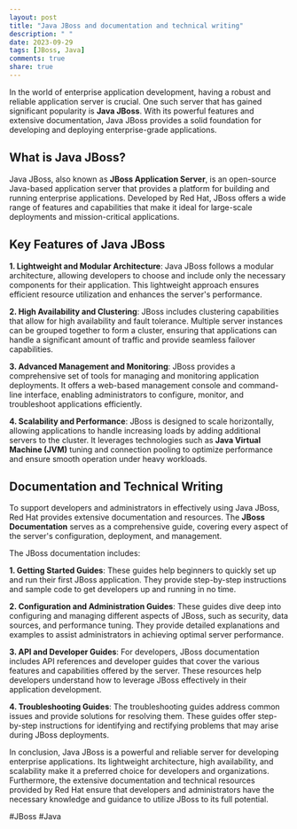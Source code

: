 ```yaml
---
layout: post
title: "Java JBoss and documentation and technical writing"
description: " "
date: 2023-09-29
tags: [JBoss, Java]
comments: true
share: true
---
```


In the world of enterprise application development, having a robust and reliable application server is crucial. One such server that has gained significant popularity is **Java JBoss**. With its powerful features and extensive documentation, Java JBoss provides a solid foundation for developing and deploying enterprise-grade applications.

## What is Java JBoss?

Java JBoss, also known as **JBoss Application Server**, is an open-source Java-based application server that provides a platform for building and running enterprise applications. Developed by Red Hat, JBoss offers a wide range of features and capabilities that make it ideal for large-scale deployments and mission-critical applications.

## Key Features of Java JBoss

**1. Lightweight and Modular Architecture**: Java JBoss follows a modular architecture, allowing developers to choose and include only the necessary components for their application. This lightweight approach ensures efficient resource utilization and enhances the server's performance.

**2. High Availability and Clustering**: JBoss includes clustering capabilities that allow for high availability and fault tolerance. Multiple server instances can be grouped together to form a cluster, ensuring that applications can handle a significant amount of traffic and provide seamless failover capabilities.

**3. Advanced Management and Monitoring**: JBoss provides a comprehensive set of tools for managing and monitoring application deployments. It offers a web-based management console and command-line interface, enabling administrators to configure, monitor, and troubleshoot applications efficiently.

**4. Scalability and Performance**: JBoss is designed to scale horizontally, allowing applications to handle increasing loads by adding additional servers to the cluster. It leverages technologies such as **Java Virtual Machine (JVM)** tuning and connection pooling to optimize performance and ensure smooth operation under heavy workloads.

## Documentation and Technical Writing

To support developers and administrators in effectively using Java JBoss, Red Hat provides extensive documentation and resources. The **JBoss Documentation** serves as a comprehensive guide, covering every aspect of the server's configuration, deployment, and management.

The JBoss documentation includes:

**1. Getting Started Guides**: These guides help beginners to quickly set up and run their first JBoss application. They provide step-by-step instructions and sample code to get developers up and running in no time.

**2. Configuration and Administration Guides**: These guides dive deep into configuring and managing different aspects of JBoss, such as security, data sources, and performance tuning. They provide detailed explanations and examples to assist administrators in achieving optimal server performance.

**3. API and Developer Guides**: For developers, JBoss documentation includes API references and developer guides that cover the various features and capabilities offered by the server. These resources help developers understand how to leverage JBoss effectively in their application development.

**4. Troubleshooting Guides**: The troubleshooting guides address common issues and provide solutions for resolving them. These guides offer step-by-step instructions for identifying and rectifying problems that may arise during JBoss deployments.

In conclusion, Java JBoss is a powerful and reliable server for developing enterprise applications. Its lightweight architecture, high availability, and scalability make it a preferred choice for developers and organizations. Furthermore, the extensive documentation and technical resources provided by Red Hat ensure that developers and administrators have the necessary knowledge and guidance to utilize JBoss to its full potential.

#JBoss #Java